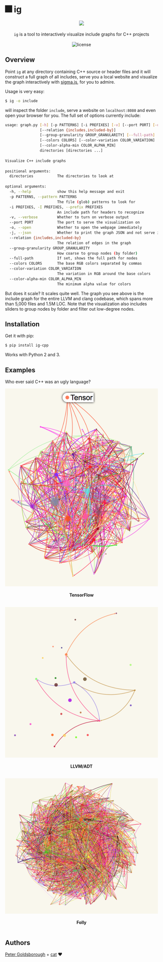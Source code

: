 # :fireworks: ig

<p align="center">
  <img src="extra/graph.gif">
  <br><br>
  <code>ig</code> is a tool to interactively visualize include graphs for C++ projects
  <br><br>
  <img alt="license" src="https://img.shields.io/github/license/mashape/apistatus.svg"/>
</p>

## Overview

Point `ig` at any directory containing C++ source or header files and it will
construct a full graph of all includes, serve you a local website and visualize
the graph interactively with [sigma.js](http://sigmajs.org), for you to admire.

Usage is very easy:

```sh
$ ig -o include
```

will inspect the folder `include`, serve a website on `localhost:8080` and even
open your browser for you. The full set of options currently include:

```sh
usage: graph.py [-h] [-p PATTERNS] [-i PREFIXES] [-v] [--port PORT] [-o] [-j]
                [--relation {includes,included-by}]
                [--group-granularity GROUP_GRANULARITY] [--full-path]
                [--colors COLORS] [--color-variation COLOR_VARIATION]
                [--color-alpha-min COLOR_ALPHA_MIN]
                directories [directories ...]

Visualize C++ include graphs

positional arguments:
  directories           The directories to look at

optional arguments:
  -h, --help            show this help message and exit
  -p PATTERNS, --pattern PATTERNS
                        The file (glob) patterns to look for
  -i PREFIXES, -I PREFIXES, --prefix PREFIXES
                        An include path for headers to recognize
  -v, --verbose         Whether to turn on verbose output
  --port PORT           The port to serve the visualization on
  -o, --open            Whether to open the webpage immediately
  -j, --json            Whether to print the graph JSON and not serve it
  --relation {includes,included-by}
                        The relation of edges in the graph
  --group-granularity GROUP_GRANULARITY
                        How coarse to group nodes (by folder)
  --full-path           If set, shows the full path for nodes
  --colors COLORS       The base RGB colors separated by commas
  --color-variation COLOR_VARIATION
                        The variation in RGB around the base colors
  --color-alpha-min COLOR_ALPHA_MIN
                        The minimum alpha value for colors
```

But does it scale? It scales quite well. The graph you see above is the include
graph for the entire LLVM and clang codebase, which spans more than 5,000 files
and 1.5M LOC. Note that the visualization also includes sliders to group nodes
by folder and filter out low-degree nodes.

## Installation

Get it with pip:

```sh
$ pip install ig-cpp
```

Works with Python 2 and 3.

## Examples

Who ever said C++ was an ugly language?

<p align="center">
  <img src="extra/tf.png">
  <br><br>
  <b>TensorFlow</b>
  <br><br>
</p>

<p align="center">
  <img src="extra/llvm-adt.png">
  <br><br>
  <b>LLVM/ADT</b>
  <br><br>
</p>

<p align="center">
  <img src="extra/folly.png">
  <br><br>
  <b>Folly</b>
  <br><br>
</p>

## Authors

[Peter Goldsborough](http://goldsborough.me) + [cat](https://goo.gl/IpUmJn)
:heart:
